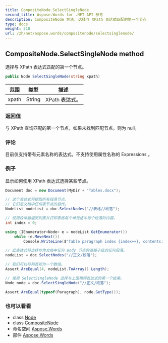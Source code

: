 ```yaml
---
title: CompositeNode.SelectSingleNode
second_title: Aspose.Words for .NET API 参考
description: CompositeNode 方法. 选择与 XPath 表达式匹配的第一个节点
type: docs
weight: 210
url: /zh/net/aspose.words/compositenode/selectsinglenode/
---
```

## CompositeNode.SelectSingleNode method

选择与 XPath 表达式匹配的第一个节点。

```csharp
public Node SelectSingleNode(string xpath)
```

| 范围 | 类型 | 描述 |
| --- | --- | --- |
| xpath | String | XPath 表达式。 |

### 返回值

与 XPath 查询匹配的第一个节点，如果未找到匹配节点，则为 null。

### 评论

目前仅支持带有元素名称的表达式。不支持使用属性名称的 Expressions 。

### 例子

显示如何使用 XPath 表达式选择某些节点。

```csharp
Document doc = new Document(MyDir + "Tables.docx");

// 这个表达式将提取所有段落节点，
// 它们是文档中任何表节点的后代。
NodeList nodeList = doc.SelectNodes("//表格//段落");

// 使用枚举器遍历列表并打印表格每个单元格中每个段落的内容。
int index = 0;

using (IEnumerator<Node> e = nodeList.GetEnumerator())
    while (e.MoveNext())
        Console.WriteLine($"Table paragraph index {index++}, contents: \"{e.Current.GetText().Trim()}\"");

// 此表达式将选择作为文档中任何 Body 节点的直接子级的任何段落。
nodeList = doc.SelectNodes("//正文/段落");

// 我们可以将列表视为一个数组。
Assert.AreEqual(4, nodeList.ToArray().Length);

// 使用 SelectSingleNode 选择与上面相同表达式的第一个结果。
Node node = doc.SelectSingleNode("//正文/段落");

Assert.AreEqual(typeof(Paragraph), node.GetType());
```

### 也可以看看

* class [Node](../../node/)
* class [CompositeNode](../)
* 命名空间 [Aspose.Words](../../compositenode/)
* 部件 [Aspose.Words](../../../)



